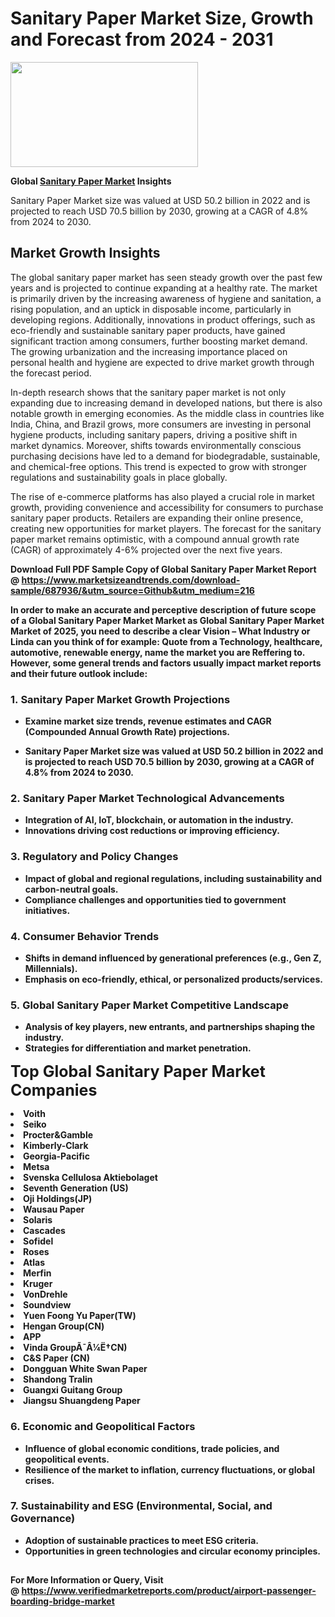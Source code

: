 <H1>Sanitary Paper Market Size, Growth and Forecast from 2024 - 2031</H1><img class="aligncenter size-medium wp-image-584254" src="https://thirdeyenews.in/wp-content/uploads/2024/09/Global-Market-Research-300x168.jpeg" alt="" width="300" height="168" /><p><strong>Global&nbsp;<a href="https://www.marketsizeandtrends.com/download-sample/687936/&amp;utm_source=Github&utm_medium=216">Sanitary Paper Market</a> Insights</strong></p><p>Sanitary Paper Market size was valued at USD 50.2 billion in 2022 and is projected to reach USD 70.5 billion by 2030, growing at a CAGR of 4.8% from 2024 to 2030.</p><p><h2>Market Growth Insights</h2> <p>The global sanitary paper market has seen steady growth over the past few years and is projected to continue expanding at a healthy rate. The market is primarily driven by the increasing awareness of hygiene and sanitation, a rising population, and an uptick in disposable income, particularly in developing regions. Additionally, innovations in product offerings, such as eco-friendly and sustainable sanitary paper products, have gained significant traction among consumers, further boosting market demand. The growing urbanization and the increasing importance placed on personal health and hygiene are expected to drive market growth through the forecast period.</p> <p><strong></strong></p> <p>In-depth research shows that the sanitary paper market is not only expanding due to increasing demand in developed nations, but there is also notable growth in emerging economies. As the middle class in countries like India, China, and Brazil grows, more consumers are investing in personal hygiene products, including sanitary papers, driving a positive shift in market dynamics. Moreover, shifts towards environmentally conscious purchasing decisions have led to a demand for biodegradable, sustainable, and chemical-free options. This trend is expected to grow with stronger regulations and sustainability goals in place globally.</p> <p>The rise of e-commerce platforms has also played a crucial role in market growth, providing convenience and accessibility for consumers to purchase sanitary paper products. Retailers are expanding their online presence, creating new opportunities for market players. The forecast for the sanitary paper market remains optimistic, with a compound annual growth rate (CAGR) of approximately 4-6% projected over the next five years.</p> <p><strong></p><p><span class=""><strong>Download Full PDF Sample Copy of Global Sanitary Paper Market Report</strong> @ <a href="https://www.marketsizeandtrends.com/download-sample/687936/&amp;utm_source=Github&utm_medium=216" target="_blank">https://www.marketsizeandtrends.com/download-sample/687936/&amp;utm_source=Github&utm_medium=216</a></span></p><p>In order to make an accurate and perceptive description of future scope of a Global&nbsp;Sanitary Paper Market Market as Global&nbsp;Sanitary Paper Market Market of 2025, you need to describe a clear Vision &ndash; What Industry or Linda can you think of for example: Quote from a Technology, healthcare, automotive, renewable energy, name the market you are Reffering to. However, some general trends and factors usually impact market reports and their future outlook include:</p><h3>1.&nbsp;<strong>Sanitary Paper Market Growth Projections</strong></h3><ul><li>Examine market size trends, revenue estimates and CAGR (Compounded Annual Growth Rate) projections.</li><li><p>Sanitary Paper Market size was valued at USD 50.2 billion in 2022 and is projected to reach USD 70.5 billion by 2030, growing at a CAGR of 4.8% from 2024 to 2030.</p></li></ul><h3>2.&nbsp;<strong>Sanitary Paper Market Technological Advancements</strong></h3><ul><li>Integration of AI, IoT, blockchain, or automation in the industry.</li><li>Innovations driving cost reductions or improving efficiency.</li></ul><h3>3.&nbsp;<strong>Regulatory and Policy Changes</strong></h3><ul><li>Impact of global and regional regulations, including sustainability and carbon-neutral goals.</li><li>Compliance challenges and opportunities tied to government initiatives.</li></ul><h3>4.&nbsp;<strong>Consumer Behavior Trends</strong></h3><ul><li>Shifts in demand influenced by generational preferences (e.g., Gen Z, Millennials).</li><li>Emphasis on eco-friendly, ethical, or personalized products/services.</li></ul><h3>5.&nbsp;<strong>Global Sanitary Paper Market Competitive Landscape</strong></h3><ul><li>Analysis of key players, new entrants, and partnerships shaping the industry.</li><li>Strategies for differentiation and market penetration.</li></ul><p data-pm-slice="1 1 []"><span style="color: inherit; font-family: inherit; font-size: 25px;">Top Global Sanitary Paper Market Companies</span></p><div class="" data-test-id=""><p><li>Voith</li><li> Seiko</li><li> Procter&Gamble</li><li> Kimberly-Clark</li><li> Georgia-Pacific</li><li> Metsa</li><li> Svenska Cellulosa Aktiebolaget</li><li> Seventh Generation (US)</li><li> Oji Holdings(JP)</li><li> Wausau Paper</li><li> Solaris</li><li> Cascades</li><li> Sofidel</li><li> Roses</li><li> Atlas</li><li> Merfin</li><li> Kruger</li><li> VonDrehle</li><li> Soundview</li><li> Yuen Foong Yu Paper(TW)</li><li> Hengan Group(CN)</li><li> APP</li><li> Vinda GroupÃ¯Â¼Ë†CN)</li><li> C&S Paper (CN)</li><li> Dongguan White Swan Paper</li><li> Shandong Tralin</li><li> Guangxi Guitang Group</li><li> Jiangsu Shuangdeng Paper</li></p></div><h3>6.&nbsp;<strong>Economic and Geopolitical Factors</strong></h3><ul><li>Influence of global economic conditions, trade policies, and geopolitical events.</li><li>Resilience of the market to inflation, currency fluctuations, or global crises.</li></ul><h3>7.&nbsp;<strong>Sustainability and ESG (Environmental, Social, and Governance)</strong></h3><ul><li>Adoption of sustainable practices to meet ESG criteria.</li><li>Opportunities in green technologies and circular economy principles.</li></ul><h2><strong style="font-size: 14px;">For More Information or Query, Visit @&nbsp;</strong><a style="background-color: #ffffff; font-size: 14px;" href="https://www.marketsizeandtrends.com/report/sanitary-paper-market/" target="_blank">https://www.verifiedmarketreports.com/product/airport-passenger-boarding-bridge-market</a></h2>
